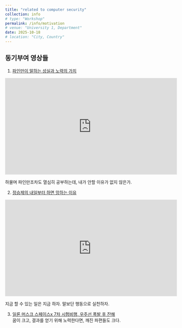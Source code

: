 ```yaml
---
title: "related to computer security"
collection: info
# type: "Workshop"
permalink: /info/motivation
# venue: "University 1, Department"
date: 2025-10-18
# location: "City, Country"
---
```


동기부여 영상들
--

1. [파인만이 말하는 성실과 노력의 가치](https://youtu.be/JX-YL2xNXgo)

<div>
<iframe width="560" height="315" src="https://www.youtube.com/embed/JX-YL2xNXgo?si=eah4b_ZcytEuglUy" title="YouTube video player" frameborder="0" allow="accelerometer; autoplay; clipboard-write; encrypted-media; gyroscope; picture-in-picture; web-share" referrerpolicy="strict-origin-when-cross-origin" allowfullscreen></iframe>
</div>

하물며 파인만조차도 열심히 공부하는데, 내가 안할 이유가 없지 않은가.

2. [정승제의 내일부터 하면 망하는 이유](https://youtu.be/0Kij2BdDcio)<br>

<div>
<iframe width="560" height="315" src="https://www.youtube.com/embed/0Kij2BdDcio?si=Rq2RoDyTzhmwQ_oH" title="YouTube video player" frameborder="0" allow="accelerometer; autoplay; clipboard-write; encrypted-media; gyroscope; picture-in-picture; web-share" referrerpolicy="strict-origin-when-cross-origin" allowfullscreen></iframe>
</div>

지금 할 수 있는 일은 지금 하자. 말보단 행동으로 실천하자.

3. [일론 머스크 스페이스x 7차 시험비행, 우주선 폭발 후 잔해](https://youtube.com/shorts/cDXw4m_muMU)<br>
꿈이 크고, 결과를 얻기 위해 노력한다면, 깨진 파편들도 크다.
